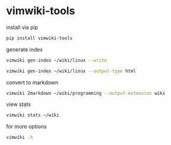 # vimwiki-tools

install via pip
```sh
pip install vimwiki-tools
```

generate index
```sh
vimwiki gen-index ~/wiki/linux --write

vimwiki gen-index ~/wiki/linux --output-type html
```

convert to markdown
```sh
vimwiki 2markdown ~/wiki/programming --output-extension wiki
```

view stats
```sh
vimwiki stats ~/wiki
```

for more options
```sh
vimwiki -h
```
